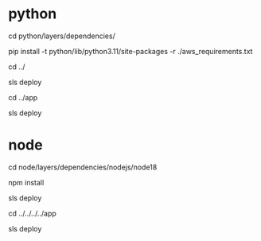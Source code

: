 # python

cd python/layers/dependencies/

pip install -t python/lib/python3.11/site-packages -r ./aws_requirements.txt

cd ../

sls deploy

cd ../app

sls deploy


# node

cd node/layers/dependencies/nodejs/node18

npm install

sls deploy

cd ../../../../app

sls deploy